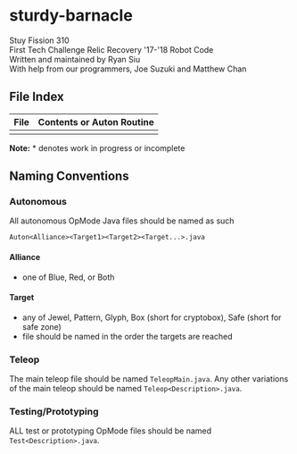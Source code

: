 # sturdy-barnacle
Stuy Fission 310<br>
First Tech Challenge Relic Recovery '17-'18 Robot Code<br>
Written and maintained by Ryan Siu<br>
With help from our programmers, Joe Suzuki and Matthew Chan

## File Index

| File                    | Contents or Auton Routine                              |
| ----------------------- | ------------------------------------------------------ |
|                         | 

**Note:** \* denotes work in progress or incomplete

## Naming Conventions

### Autonomous
All autonomous OpMode Java files should be named as such
```
Auton<Alliance><Target1><Target2><Target...>.java
```

#### Alliance 
- one of Blue, Red, or Both

#### Target
- any of Jewel, Pattern, Glyph, Box (short for cryptobox), Safe (short for safe zone)
- file should be named in the order the targets are reached

### Teleop
The main teleop file should be named ```TeleopMain.java```. Any other variations of the main teleop should be named ```Teleop<Description>.java```.

### Testing/Prototyping
ALL test or prototyping OpMode files should be named ```Test<Description>.java```.
